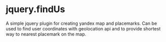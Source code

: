 # jquery.findUs
A simple jquery plugin for creating yandex map and placemarks.
Can be used to find user coordinates with geolocation api and to provide shortest way to nearest placemark on the map.
